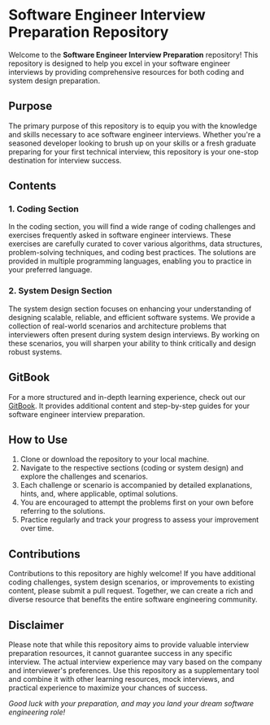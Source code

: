 # Software Engineer Interview Preparation Repository

Welcome to the **Software Engineer Interview Preparation** repository! This repository is designed to help you excel in your software engineer interviews by providing comprehensive resources for both coding and system design preparation.

## Purpose

The primary purpose of this repository is to equip you with the knowledge and skills necessary to ace software engineer interviews. Whether you're a seasoned developer looking to brush up on your skills or a fresh graduate preparing for your first technical interview, this repository is your one-stop destination for interview success.

## Contents

### 1. Coding Section

In the coding section, you will find a wide range of coding challenges and exercises frequently asked in software engineer interviews. These exercises are carefully curated to cover various algorithms, data structures, problem-solving techniques, and coding best practices. The solutions are provided in multiple programming languages, enabling you to practice in your preferred language.

### 2. System Design Section

The system design section focuses on enhancing your understanding of designing scalable, reliable, and efficient software systems. We provide a collection of real-world scenarios and architecture problems that interviewers often present during system design interviews. By working on these scenarios, you will sharpen your ability to think critically and design robust systems.

## GitBook

For a more structured and in-depth learning experience, check out our [GitBook](https://dongzeli95.github.io/swe-interview-book/). It provides additional content and step-by-step guides for your software engineer interview preparation.

## How to Use

1. Clone or download the repository to your local machine.
2. Navigate to the respective sections (coding or system design) and explore the challenges and scenarios.
3. Each challenge or scenario is accompanied by detailed explanations, hints, and, where applicable, optimal solutions.
4. You are encouraged to attempt the problems first on your own before referring to the solutions.
5. Practice regularly and track your progress to assess your improvement over time.

## Contributions

Contributions to this repository are highly welcome! If you have additional coding challenges, system design scenarios, or improvements to existing content, please submit a pull request. Together, we can create a rich and diverse resource that benefits the entire software engineering community.

## Disclaimer

Please note that while this repository aims to provide valuable interview preparation resources, it cannot guarantee success in any specific interview. The actual interview experience may vary based on the company and interviewer's preferences. Use this repository as a supplementary tool and combine it with other learning resources, mock interviews, and practical experience to maximize your chances of success.

*Good luck with your preparation, and may you land your dream software engineering role!*

